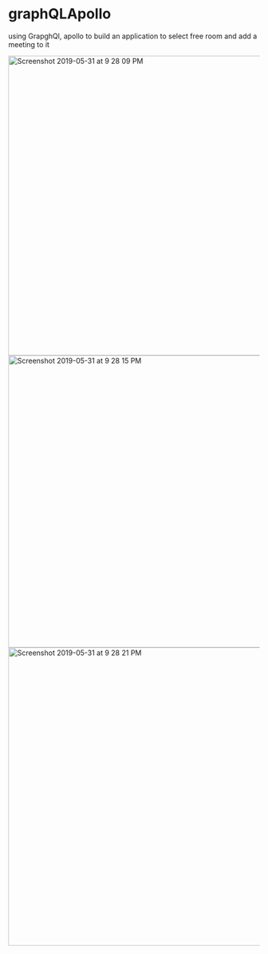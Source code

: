# graphQLApollo
using GrapghQl, apollo 
to build an application to select free room and add a meeting to it




<img width="600" alt="Screenshot 2019-05-31 at 9 28 09 PM" src="https://user-images.githubusercontent.com/7703956/58718828-f6a3e480-83eb-11e9-97d3-e83460cafdc4.png">
<img width="585" alt="Screenshot 2019-05-31 at 9 28 15 PM" src="https://user-images.githubusercontent.com/7703956/58718830-f73c7b00-83eb-11e9-952f-ce2dd098aedf.png">

<img width="597" alt="Screenshot 2019-05-31 at 9 28 21 PM" src="https://user-images.githubusercontent.com/7703956/58718827-f6a3e480-83eb-11e9-9b89-64efe1f09772.png">
